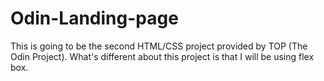 # Odin-Landing-page
This is going to be the second HTML/CSS project provided by TOP (The Odin Project). What's different about this project is that I will be using flex box.
